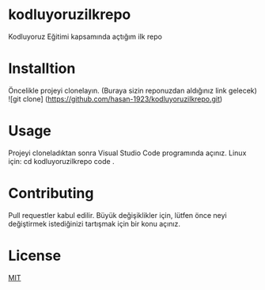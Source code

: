 # kodluyoruzilkrepo
Kodluyoruz Eğitimi kapsamında açtığım ilk repo
# Installtion
Öncelikle projeyi clonelayın. (Buraya sizin reponuzdan aldığınız link gelecek)
![git clone] (https://github.com/hasan-1923/kodluyoruzilkrepo.git)
# Usage
Projeyi cloneladıktan sonra Visual Studio Code programında açınız.
Linux için:
cd kodluyoruzilkrepo
code .
# Contributing
Pull requestler kabul edilir. Büyük değişiklikler için, lütfen önce neyi değiştirmek istediğinizi tartışmak için bir konu açınız.
# License 
[MIT](https://choosealicense.com/licenses/mit/)
